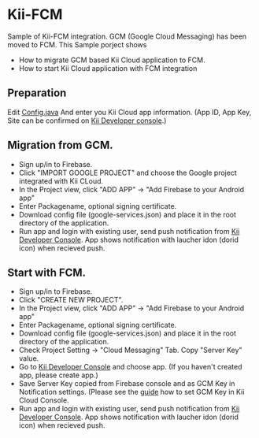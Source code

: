# Kii-FCM
Sample of Kii-FCM integration.
GCM (Google Cloud Messaging) has been moved to FCM.
This Sample porject shows
- How to migrate GCM based Kii Cloud application to FCM. 
- How to start Kii Cloud application with FCM integration

## Preparation
Edit [Config.java](app/src/main/java/example/com/kii/firebasestudy/Config.java)
And enter you Kii Cloud app information.
(App ID, App Key, Site can be confirmed on [Kii Developer console](https://developer.kii.com).)

## Migration from GCM.
- Sign up/in to Firebase.
- Click "IMPORT GOOGLE PROJECT" and choose the Google project integrated with Kii CLoud.
- In the Project view, click "ADD APP" -> "Add Firebase to your Android app"
- Enter Packagename, optional signing certificate.
- Download config file (google-services.json) and place it in the root directory of the application.
- Run app and login with existing user, send push notification from [Kii Developer Console](https://developer.kii.com).
  App shows notification with laucher idon (dorid icon) when recieved push. 

## Start with FCM.
- Sign up/in to Firebase.
- Click "CREATE NEW PROJECT".
- In the Project view, click "ADD APP" -> "Add Firebase to your Android app"
- Enter Packagename, optional signing certificate.
- Download config file (google-services.json) and place it in the root directory of the application.
- Check Project Setting -> "Cloud Messaging" Tab. Copy "Server Key" value.
- Go to [Kii Developer Console](https://developer.kii.com) and choose app.
  (If you haven't created app, please create app.)
- Save Server Key copied from Firebase console and as GCM Key in Notification settings.
  (Please see the [guide](http://docs.kii.com/en/samples/push-notifications/push-notifications-android/configure-devportal/) how to set GCM Key in Kii Cloud Console.
- Run app and login with existing user, send push notification from [Kii Developer Console](https://developer.kii.com).
  App shows notification with laucher idon (dorid icon) when recieved push. 
